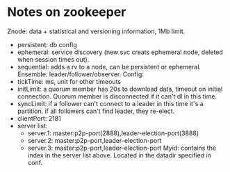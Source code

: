 # Notes on zookeeper

Znode: data + statistical and versioning information, 1Mb limit.
* persistent: db config
* ephemeral: service discovery (new svc creats ephemeral node, deleted when session times out).
* sequential: adds a rv to a node, can be persistent or ephemeral.
Ensemble: leader/follower/observer.
Config:
* tickTime: ms, unit for other timeouts
* initLimit: a quorum member has 20s to download data, timeout on initial connection. Quorum member is disconnected if it can't dl in this time.
* syncLimit: if a follower can't connect to a leader in this time it's a partition. if all followers can't find leader, they re-elect.
* clientPort: 2181
* server list:
    - server.1: master:p2p-port(2888),leader-election-port(3888)
    - server.2: master:p2p-port,leader-election-port
    - server.3: master:p2p-port,leader-election-port
Myid: contains the index in the server list above. Located in the datadir specified in conf.

